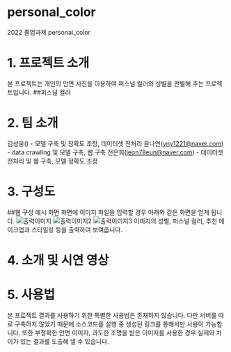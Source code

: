 # personal_color
2022 졸업과제 personal_color

# 1. 프로젝트 소개
본 프로젝트는 개인의 안면 사진을 이용하여 퍼스널 컬러와 성별을 판별해 주는 프로젝트입니다. 
##퍼스널 컬러

# 2. 팀 소개
김성웅() - 모델 구축 및 정확도 조정, 데이터셋 전처리
윤나연(yny1221@naver.com) - data crawling 및 모델 구축, 웹 구축
전은희(jeon78eun@naver.com) - 데이터셋 전처리 및 웹 구축, 모델 정확도 조정 

# 3. 구성도
##웹 구성 예시 화면
화면에 이미지 파일을 입력할 경우 아래와 같은 화면을 얻게 됩니다. 
![출력이미지](https://user-images.githubusercontent.com/64572911/195363966-1797fc0f-6ff8-4562-995b-0134f887687a.png)
![출력이미지2](https://user-images.githubusercontent.com/64572911/195364160-33bb482f-76d8-4dff-967d-c31708f8825d.png)
![출력이미지3](https://user-images.githubusercontent.com/64572911/195364231-bc049747-03dc-4c32-b60b-48d92880338d.png)
이미지의 성별, 퍼스널 컬러, 추천 메이크업과 스타일링 등을 출력하여 보여줍니다. 

# 4. 소개 및 시연 영상

# 5. 사용법
본 프로젝트 결과를 사용하기 위한 특별한 사용법은 존재하지 않습니다. 다만 서버를 따로 구축하지 않았기 때문에 소스코드를 실행 중 생성된 링크를 통해서만 사용이 가능합니다. 또한 부정확한 안면 이미지, 과도한 조명을 받은 이미지를 사용한 경우 실제와 차이가 있는 결과를 도출해 낼 수 있습니다. 
